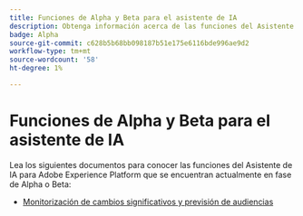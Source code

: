 ```yaml
---
title: Funciones de Alpha y Beta para el asistente de IA
description: Obtenga información acerca de las funciones del Asistente de IA que están actualmente en fase de Alpha o Beta.
badge: Alpha
source-git-commit: c628b5b68bb098187b51e175e6116bde996ae9d2
workflow-type: tm+mt
source-wordcount: '58'
ht-degree: 1%

---
```


# Funciones de Alpha y Beta para el asistente de IA

Lea los siguientes documentos para conocer las funciones del Asistente de IA para Adobe Experience Platform que se encuentran actualmente en fase de Alpha o Beta:

* [Monitorización de cambios significativos y previsión de audiencias](./audience-forecasting.md)